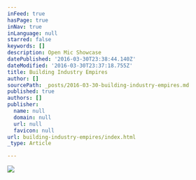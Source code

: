 ```yaml
---
inFeed: true
hasPage: true
inNav: true
inLanguage: null
starred: false
keywords: []
description: Open Mic Showcase
datePublished: '2016-03-30T23:38:44.140Z'
dateModified: '2016-03-30T23:37:18.755Z'
title: Building Industry Empires
author: []
sourcePath: _posts/2016-03-30-building-industry-empires.md
published: true
authors: []
publisher:
  name: null
  domain: null
  url: null
  favicon: null
url: building-industry-empires/index.html
_type: Article

---
```

![](https://the-grid-user-content.s3-us-west-2.amazonaws.com/f4a1f19b-7bbc-4a3d-bafa-cadde3c69051.jpg)
